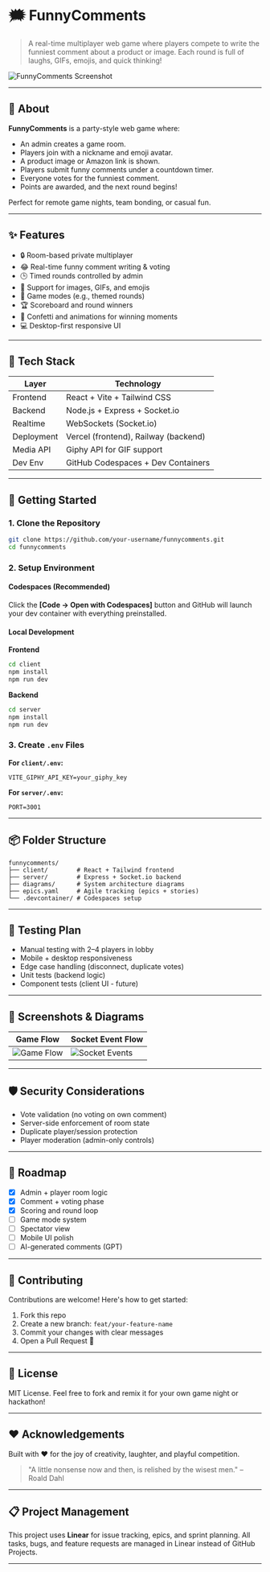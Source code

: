 # 🗯️ FunnyComments

> A real-time multiplayer web game where players compete to write the funniest comment about a product or image. Each round is full of laughs, GIFs, emojis, and quick thinking!

![FunnyComments Screenshot](https://via.placeholder.com/800x300.png?text=FunnyComments+Gameplay+Preview)

---

## 🎯 About

**FunnyComments** is a party-style web game where:

- An admin creates a game room.
- Players join with a nickname and emoji avatar.
- A product image or Amazon link is shown.
- Players submit funny comments under a countdown timer.
- Everyone votes for the funniest comment.
- Points are awarded, and the next round begins!

Perfect for remote game nights, team bonding, or casual fun.

---

## ✨ Features

- 🔒 Room-based private multiplayer
- 😂 Real-time funny comment writing & voting
- 🕒 Timed rounds controlled by admin
- 📸 Support for images, GIFs, and emojis
- 🧠 Game modes (e.g., themed rounds)
- 🏆 Scoreboard and round winners
- 🎉 Confetti and animations for winning moments
- 💻 Desktop-first responsive UI

---

## 🧰 Tech Stack

| Layer      | Technology                           |
| ---------- | ------------------------------------ |
| Frontend   | React + Vite + Tailwind CSS          |
| Backend    | Node.js + Express + Socket.io        |
| Realtime   | WebSockets (Socket.io)               |
| Deployment | Vercel (frontend), Railway (backend) |
| Media API  | Giphy API for GIF support            |
| Dev Env    | GitHub Codespaces + Dev Containers   |

---

## 🚀 Getting Started

### 1. Clone the Repository

```bash
git clone https://github.com/your-username/funnycomments.git
cd funnycomments
```

### 2. Setup Environment

#### Codespaces (Recommended)

Click the **[Code → Open with Codespaces]** button and GitHub will launch your dev container with everything preinstalled.

#### Local Development

**Frontend**

```bash
cd client
npm install
npm run dev
```

**Backend**

```bash
cd server
npm install
npm run dev
```

### 3. Create `.env` Files

**For `client/.env`:**

```env
VITE_GIPHY_API_KEY=your_giphy_key
```

**For `server/.env`:**

```env
PORT=3001
```

---

## 📦 Folder Structure

```
funnycomments/
├── client/        # React + Tailwind frontend
├── server/        # Express + Socket.io backend
├── diagrams/      # System architecture diagrams
├── epics.yaml     # Agile tracking (epics + stories)
└── .devcontainer/ # Codespaces setup
```

---

## 🧪 Testing Plan

- Manual testing with 2–4 players in lobby
- Mobile + desktop responsiveness
- Edge case handling (disconnect, duplicate votes)
- Unit tests (backend logic)
- Component tests (client UI - future)

---

## 📸 Screenshots & Diagrams

| Game Flow                                    | Socket Event Flow                                  |
| -------------------------------------------- | -------------------------------------------------- |
| ![Game Flow](diagrams/game_flow_diagram.png) | ![Socket Events](diagrams/socket_flow_diagram.png) |

---

## 🛡 Security Considerations

- Vote validation (no voting on own comment)
- Server-side enforcement of room state
- Duplicate player/session protection
- Player moderation (admin-only controls)

---

## 🧱 Roadmap

- [x] Admin + player room logic
- [x] Comment + voting phase
- [x] Scoring and round loop
- [ ] Game mode system
- [ ] Spectator view
- [ ] Mobile UI polish
- [ ] AI-generated comments (GPT)

---

## 👥 Contributing

Contributions are welcome! Here's how to get started:

1. Fork this repo
2. Create a new branch: `feat/your-feature-name`
3. Commit your changes with clear messages
4. Open a Pull Request 🙌

---

## 📄 License

MIT License. Feel free to fork and remix it for your own game night or hackathon!

---

## ❤️ Acknowledgements

Built with ❤️ for the joy of creativity, laughter, and playful competition.

> "A little nonsense now and then, is relished by the wisest men." – Roald Dahl

---

## 📋 Project Management

This project uses **Linear** for issue tracking, epics, and sprint planning. All tasks, bugs, and feature requests are managed in Linear instead of GitHub Projects.

---
